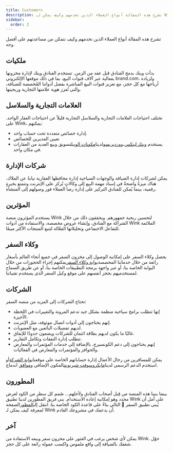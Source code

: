 ```yaml
---
title: Customers
description: تشرح هذه المقالة أنواع العملاء الذين نخدمهم وكيف يمكن لـ Wink مساعدتهم.
sidebar:
  order: 2
---
```

تشرح هذه المقالة أنواع العملاء الذين نخدمهم وكيف نتمكن من مساعدتهم على أفضل وجه.

## ملكيات

بدأت وينك بدمج الفنادق قبل عقد من الزمن. تستخدم الفنادق وينك لإدارة مخزونها بفعالية عبر آلاف قنوات البيع، بما في ذلك موقعها الإلكتروني brand.com، ولزيادة أرباحها مع كل حجز، مع تعزيز قنوات البيع المباشرة بفضل أدواتنا المُخصصة للضيافة، والتي تُعزز هوية علامتها التجارية وربحيتها.

## العلامات التجارية والسلاسل

تختلف احتياجات العلامات التجارية والسلاسل التجارية قليلاً عن احتياجات العقار الواحد. على Wink، يمكنهم:

* إدارة خصائص متعددة تحت حساب واحد.
* تعيين المديرين للخصائص
* يستخدم [وينك لينكس](/link-manager/wink-links)،[ووردبريس](/developers/wordpress)ولدينا[مكونات الويب](/developers/web-components)لتسويق وبيع العديد من العقارات في مكان واحد.

## شركات الإدارة

يمكن لشركات إدارة الضيافة والوجهات السياحية إدارة محافظها العقارية نيابةً عن الملاك. هناك ميزةٌ واضحةٌ في إسناد مهمة البيع إلى وكالاتٍ تُركز على الإنترنت وتتمتع بخبرةٍ رقمية، بينما يُمكن للفنادق التركيز على إدارة رضا العملاء فور وصولهم إلى المنشأة.

## المؤثرين

يستخدم المؤثرون منصة Wink لتحسين ربحية جمهورهم. ويحققون ذلك من خلال الشراكة مع الفنادق، وإنشاء عروض مخصصة، والاستفادة من أدوات Wink الملائمة للتفاعل الاجتماعي وتحليلاتها الفعّالة لتتبع المنتجات الأكثر مبيعًا.

## وكلاء السفر

يحصل وكلاء السفر على إمكانية الوصول إلى مخزون السفر في جميع أنحاء العالم بأسعار رائعة من خلال خدماتنا المخصصة[بوابة وكلاء السفر](https://agent.wink.travel)يمكنهم إجراء الحجوزات من خلال البوابة الخاصة بنا، أو عبر واجهة برمجة التطبيقات الخاصة بنا، أو عن طريق السماح لمستخدميهم بحجز أنفسهم على موقع وكيل السفر الذي يستخدم تقنياتنا.

## الشركات

تحتاج الشركات إلى المزيد من منصة السفر:

* إنها تتطلب برامج سياحية منظمة بشكل جيد تدعم المرونة والتغييرات في اللحظة الأخيرة.
* إنهم يحتاجون إلى أدوات اتصال موثوقة، مثل الإنترنت.
* لديهم تفضيلات البائعين مع العضويات.
* غالبًا ما يكون لديهم بطاقة ائتمان للشركات ويضعون حدودًا للإنفاق.
* تتطلب إدارة النفقات وتكامل التقارير.
* إنهم يحتاجون إلى دعم الكونسيرج، بالإضافة إلى خدمات المؤتمرات والمعارض والحوافز والمؤتمرات والمعارض في الفعاليات.

يمكن للمسافرين من رجال الأعمال إدارة حساباتهم الخاصة على موقعنا[بوابة الشركة](/corporate/what-is-group)أو استخدم الدعم الرسمي لدينا[مايكروسوفت شيربوينت](https://www.microsoft.com/en-us/microsoft-365/sharepoint/collaboration)المكون الإضافي و[موافق](https://www.concur.com/) اندماج.

## المطورون

بينما بنينا هذه المنصة من قِبل أصحاب الفنادق ولأجلهم... صُمم كل سطر من الكود لغرض محدد وهو إمكانية إعادة الاستخدام. بنى فريق المطورين لدينا تطبيق Wink على أمل أن يُبنى تطبيق السفر 🦄 التالي بناءً على قاعدة الكود الخاصة بنا. انتقل إلى[المطور](/developers/build-on-wink)الصفحة لمعرفة كيف يمكن لـ Wink أن يدعمك في مشروعك القادم.

## آخر

يمكن لأي شخص يرغب في العثور على مخزون سفر وبيعه الاستفادة من Wink. حوّل شغفك بالضيافة إلى واقع ملموس واكسب عمولة رائعة على كل حجز.

